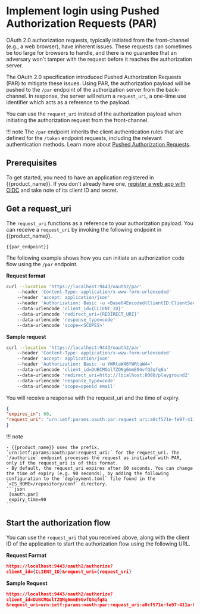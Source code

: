 # Implement login using Pushed Authorization Requests (PAR)

OAuth 2.0 authorization requests, typically initiated from the front-channel (e.g., a web browser), have inherent issues. These requests can sometimes be too large for browsers to handle, and there is no guarantee that an adversary won't tamper with the request before it reaches the authorization server.

The OAuth 2.0 specification introduced Pushed Authorization Requests (PAR) to mitigate these issues. Using PAR, the authorization payload will be pushed to the `/par` endpoint of the authorization server from the back-channel. In response, the server will return a `request_uri`, a one-time use identifier which acts as a reference to the payload.

You can use the `request_uri` instead of the authorization payload when initiating the authorization request from the front-channel.

!!! note
    The `/par` endpoint inherits the client authentication rules that are defined for the `/token` endpoint requests, including the relevant authentication methods. Learn more about [Pushed Authorization Requests]({{base_path}}/references/pushed-authorization-requests/).

## Prerequisites

To get started, you need to have an application registered in {{product_name}}. If you don't already have one, [register a web app with OIDC]({{base_path}}/guides/applications/register-oidc-web-app/) and take note of its client ID and secret.

## Get a request_uri

The `request_uri` functions as a reference to your authorization payload. You can receive a `request_uri` by invoking the following endpoint in {{product_name}}.

```
{{par_endpoint}}
```

The following example shows how you can initiate an authorization code flow using the `/par` endpoint.

**Request format**

```bash
curl --location 'https://localhost:9443/oauth2/par'
    --header 'Content-Type: application/x-www-form-urlencoded'
    --header 'accept: application/json'
    --header 'Authorization: Basic -u <Base64Encoded(ClientID:ClientSecret)>'
    --data-urlencode 'client_id={CLIENT_ID}'
    --data-urlencode 'redirect_uri={REDIRECT_URI}'
    --data-urlencode 'response_type=code'
    --data-urlencode 'scope=<SCOPES>'
```

**Sample request**

```bash
curl --location 'https://localhost:9443/oauth2/par'
    --header 'Content-Type: application/x-www-form-urlencoded'
    --header 'accept: application/json'
    --header 'Authorization: Basic -u YWRtaW46YWRtaW4='
    --data-urlencode 'client_id=DUBCMGolTZQNg6mmE9GvfQ3qfq8a'
    --data-urlencode 'redirect_uri=http://localhost:8080/playground2'
    --data-urlencode 'response_type=code'
    --data-urlencode 'scope=openid email'
```

You will receive a response with the request_uri and the time of expiry.

```json
{
"expires_in": 60,
"request_uri": "urn:ietf:params:oauth:par:request_uri:a0cf571e-fe97-411a-8f33-3c01913c0e5f"
}
```

!!! note

    - {{product_name}} uses the prefix, `urn:ietf:params:oauth:par:request_uri:` for the request_uri. The `/authorize` endpoint processes the request as initiated with PAR, only if the request_uri is of this format.
    - By default, the request_uri expires after 60 seconds. You can change the time of expiry (e.g. 90 seconds), by adding the following configuration to the `deployment.toml` file found in the `<IS_HOME>/repository/conf` directory.
    ```json
     [oauth.par]
     expiry_time=90
    ```

## Start the authorization flow

You can use the `request_uri` that you received above, along with the client ID of the application to start the authorization flow using the following URL.

**Request Format**

``` json
https://localhost:9443/oauth2/authorize?
client_id={CLIENT_ID}&request_uri={request_uri}
```

**Sample Request**

``` json
https://localhost:9443/oauth2/authorize?
client_id=DUBCMGolTZQNg6mmE9GvfQ3qfq8a
&request_uri=urn:ietf:params:oauth:par:request_uri:a0cf571e-fe97-411a-8f33-3c01913c0e5f
```
